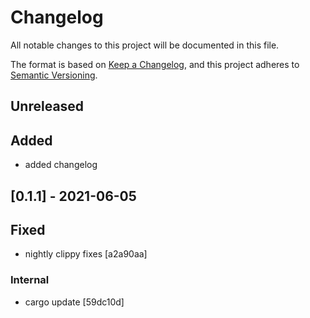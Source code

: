 # Changelog

All notable changes to this project will be documented in this file.

The format is based on [Keep a Changelog](https://keepachangelog.com/en/1.0.0/),
and this project adheres to [Semantic Versioning](https://semver.org/spec/v2.0.0.html).

## Unreleased

## Added
- added changelog

## [0.1.1] - 2021-06-05

## Fixed
- nightly clippy fixes [a2a90aa]

### Internal
- cargo update [59dc10d]